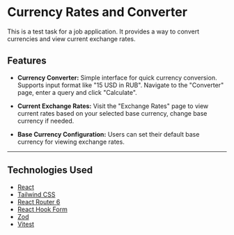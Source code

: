 # Currency Rates and Converter

This is a test task for a job application. It provides a way to convert currencies and view current exchange rates.

## Features

- **Currency Converter:** Simple interface for quick currency conversion. Supports input format like "15 USD in RUB". Navigate to the "Converter" page, enter a query and click "Calculate".
  
- **Current Exchange Rates:** Visit the "Exchange Rates" page to view current rates based on your selected base currency, change base currency if needed.

- **Base Currency Configuration:** Users can set their default base currency for viewing exchange rates.

---

## Technologies Used

- [React](https://reactjs.org/)
- [Tailwind CSS](https://tailwindcss.com/)
- [React Router 6](https://reactrouter.com/en/main)
- [React Hook Form](https://react-hook-form.com/)
- [Zod](https://zod.dev/)
- [Vitest](https://vitest.dev/)
